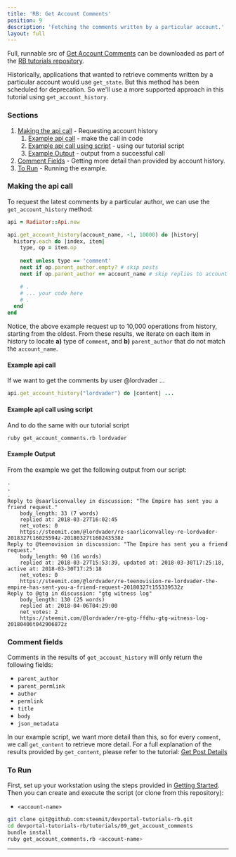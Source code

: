 ```yaml
---
title: 'RB: Get Account Comments'
position: 9
description: 'Fetching the comments written by a particular account.'
layout: full
---              
```

<span class="fa-pull-left top-of-tutorial-repo-link"><span class="first-word">Full</span>, runnable src of [Get Account Comments](https://github.com/steemit/devportal-tutorials-rb/tree/master/tutorials/09_get_account_comments) can be downloaded as part of the [RB tutorials repository](https://github.com/steemit/devportal-tutorials-rb).</span>
<br>



Historically, applications that wanted to retrieve comments written by a particular account would use `get_state`.  But this method has been scheduled for deprecation.  So we'll use a more supported approach in this tutorial using `get_account_history`.

### Sections

1. [Making the api call](#making-the-api-call) - Requesting account history
    1. [Example api call](#example-api-call) - make the call in code
    1. [Example api call using script](#example-api-call-using-script) - using our tutorial script
    1. [Example Output](#example-output) - output from a successful call
1. [Comment Fields](#comment-fields) - Getting more detail than provided by account history.
1. [To Run](#to-run) - Running the example.

### Making the api call

To request the latest comments by a particular author, we can use the `get_account_history` method:

```ruby
api = Radiator::Api.new

api.get_account_history(account_name, -1, 10000) do |history|
  history.each do |index, item|
    type, op = item.op
    
    next unless type == 'comment'
    next if op.parent_author.empty? # skip posts
    next if op.parent_author == account_name # skip replies to account

    # .
    # ... your code here
    # .
  end
end
```

Notice, the above example request up to 10,000 operations from history, starting from the oldest.  From these results, we iterate on each item in history to locate **a)** type of `comment`, and **b)** `parent_author` that do not match the `account_name`.

#### Example api call

If we want to get the comments by user @lordvader ...

```ruby
api.get_account_history("lordvader") do |content| ...
```

#### Example api call using script

And to do the same with our tutorial script
```bash
ruby get_account_comments.rb lordvader
```

#### Example Output

From the example we get the following output from our script:

```
.
.
.
Reply to @saarliconvalley in discussion: "The Empire has sent you a friend request."
	body_length: 33 (7 words)
	replied at: 2018-03-27T16:02:45
	net_votes: 0
	https://steemit.com/@lordvader/re-saarliconvalley-re-lordvader-2018327t16025594z-20180327t160243538z
Reply to @teenovision in discussion: "The Empire has sent you a friend request."
	body_length: 90 (16 words)
	replied at: 2018-03-27T15:53:39, updated at: 2018-03-30T17:25:18, active at: 2018-03-30T17:25:18
	net_votes: 0
	https://steemit.com/@lordvader/re-teenovision-re-lordvader-the-empire-has-sent-you-a-friend-request-20180327t155339532z
Reply to @gtg in discussion: "gtg witness log"
	body_length: 130 (25 words)
	replied at: 2018-04-06T04:29:00
	net_votes: 2
	https://steemit.com/@lordvader/re-gtg-ffdhu-gtg-witness-log-20180406t042906872z
```

### Comment fields

Comments in the results of `get_account_history` will only return the following fields:

* `parent_author`
* `parent_permlink`
* `author`
* `permlink`
* `title`
* `body`
* `json_metadata`

In our example script, we want more detail than this, so for every `comment`, we call `get_content` to retrieve more detail.  For a full explanation of the results provided by `get_content`, please refer to the tutorial: [Get Post Details](https://github.com/steemit/devportal-tutorials-rb/tree/master/tutorials/05_get_post_details)

### To Run

First, set up your workstation using the steps provided in [Getting Started](https://developers.steem.io/tutorials-ruby/getting_started).  Then you can create and execute the script (or clone from this repository):

* `<account-name>`

```bash
git clone git@github.com:steemit/devportal-tutorials-rb.git
cd devportal-tutorials-rb/tutorials/09_get_account_comments
bundle install
ruby get_account_comments.rb <account-name>
```

---
